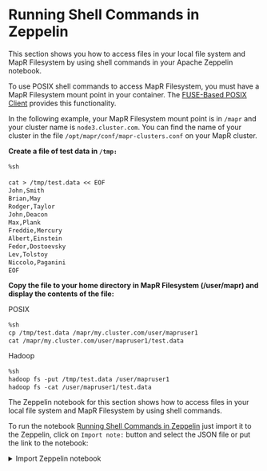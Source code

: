 # Running Shell Commands in Zeppelin

This section shows you how to access files in your local file system and MapR Filesystem by using shell commands in your Apache Zeppelin notebook.

To use POSIX shell commands to access MapR Filesystem, you must have a MapR Filesystem mount point in your container. The [FUSE-Based POSIX Client](https://mapr.com/docs/61/Zeppelin/ZeppelinDockerRunParameters.html#concept_rhn_gb2_rbb__section_i4r_5c2_rbb) provides this functionality.

In the following example, your MapR Filesystem mount point is in `/mapr` and your cluster name is `node3.cluster.com`. You can find the name of your cluster in the file `/opt/mapr/conf/mapr-clusters.conf` on your MapR cluster.

**Create a file of test data in `/tmp:`**

```
%sh

cat > /tmp/test.data << EOF
John,Smith
Brian,May
Rodger,Taylor
John,Deacon
Max,Plank
Freddie,Mercury
Albert,Einstein
Fedor,Dostoevsky
Lev,Tolstoy
Niccolo,Paganini
EOF
```

**Copy the file to your home directory in MapR Filesystem (/user/mapr) and display the contents of the file:**

POSIX
```
%sh
cp /tmp/test.data /mapr/my.cluster.com/user/mapruser1
cat /mapr/my.cluster.com/user/mapruser1/test.data
```

Hadoop
```
%sh
hadoop fs -put /tmp/test.data /user/mapruser1
hadoop fs -cat /user/mapruser1/test.data
```

The Zeppelin notebook for this section shows how to access files in your local file system and MapR Filesystem by using shell commands.

To run the notebook [Running Shell Commands in Zeppelin](notebook/running-shell-commands-in-zeppelin.json) just import it to the Zeppelin, click on  `Import note:` button and select the JSON file or put the link to the notebook:


<details> 
  <summary>Import Zeppelin notebook</summary>
  ![Import Zeppelin notebook](images/zeppelin-import.png)

</details> 
